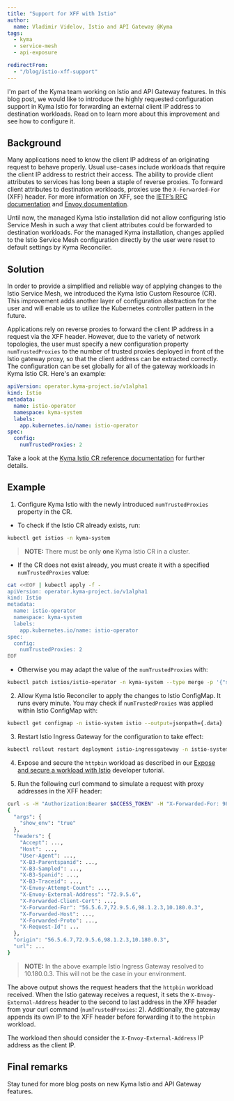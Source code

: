 ```yaml
---
title: "Support for XFF with Istio"
author:
  name: Vladimir Videlov, Istio and API Gateway @Kyma
tags:
  - kyma
  - service-mesh
  - api-exposure

redirectFrom:
  - "/blog/istio-xff-support"
---
```


I'm part of the Kyma team working on Istio and API Gateway features. In this blog post, we would like to introduce the highly requested configuration support in Kyma Istio for forwarding an external client IP address to destination workloads. Read on to learn more about this improvement and see how to configure it.

## Background

Many applications need to know the client IP address of an originating request to behave properly. Usual use-cases include workloads that require the client IP address to restrict their access. The ability to provide client attributes to services has long been a staple of reverse proxies. To forward client attributes to destination workloads, proxies use the `X-Forwarded-For` (XFF) header. For more information on XFF, see the [IETF’s RFC documentation](https://tools.ietf.org/html/rfc7239) and [Envoy documentation](https://www.envoyproxy.io/docs/envoy/latest/configuration/http/http_conn_man/headers#x-forwarded-for).

Until now, the managed Kyma Istio installation did not allow configuring Istio Service Mesh in such a way that client attributes could be forwarded to destination workloads. For the managed Kyma installation, changes applied to the Istio Service Mesh configuration directly by the user were reset to default settings by Kyma Reconciler.

## Solution

In order to provide a simplified and reliable way of applying changes to the Istio Service Mesh, we introduced the Kyma Istio Custom Resource (CR). This improvement adds another layer of configuration abstraction for the user and will enable us to utilize the Kubernetes controller pattern in the future.

Applications rely on reverse proxies to forward the client IP address in a request via the XFF header. However, due to the variety of network topologies, the user must specify a new configuration property `numTrustedProxies` to the number of trusted proxies deployed in front of the Istio gateway proxy, so that the client address can be extracted correctly. The configuration can be set globally for all of the gateway workloads in Kyma Istio CR. Here's an example:

```yaml
apiVersion: operator.kyma-project.io/v1alpha1
kind: Istio
metadata:
  name: istio-operator
  namespace: kyma-system
  labels:
    app.kubernetes.io/name: istio-operator
spec:
  config:
    numTrustedProxies: 2
```

Take a look at the [Kyma Istio CR reference documentation](https://kyma-project.io/docs/kyma/main/05-technical-reference/00-custom-resources/oper-01-istio/) for further details.

## Example

1. Configure Kyma Istio with the newly introduced `numTrustedProxies` property in the CR.

- To check if the Istio CR already exists, run:

```bash
kubectl get istios -n kyma-system
```

> **NOTE:** There must be only **one** Kyma Istio CR in a cluster.

- If the CR does not exist already, you must create it with a specified `numTrustedProxies` value:

```bash
cat <<EOF | kubectl apply -f -
apiVersion: operator.kyma-project.io/v1alpha1
kind: Istio
metadata:
  name: istio-operator
  namespace: kyma-system
  labels:
    app.kubernetes.io/name: istio-operator
spec:
  config:
    numTrustedProxies: 2
EOF
```

- Otherwise you may adapt the value of the `numTrustedProxies` with:

```bash
kubectl patch istios/istio-operator -n kyma-system --type merge -p '{"spec":{"config":{"numTrustedProxies": 2}}}'
```

2. Allow Kyma Istio Reconciler to apply the changes to Istio ConfigMap. It runs every minute. You may check if `numTrustedProxies` was applied within Istio ConfigMap with:

```bash
kubectl get configmap -n istio-system istio --output=jsonpath={.data} | jq '.mesh'
```

3. Restart Istio Ingress Gateway for the configuration to take effect:

```bash
kubectl rollout restart deployment istio-ingressgateway -n istio-system
```

4. Expose and secure the `httpbin` workload as described in our [Expose and secure a workload with Istio](https://kyma-project.io/docs/kyma/latest/03-tutorials/00-api-exposure/apix-07-expose-and-secure-workload-istio/) developer tutorial.


5. Run the following curl command to simulate a request with proxy addresses in the XFF header:

```bash
curl -s -H "Authorization:Bearer $ACCESS_TOKEN" -H "X-Forwarded-For: 98.1.2.3" "https://httpbin.$DOMAIN_TO_EXPOSE_WORKLOADS/get?show_env=true"
{
  "args": {
    "show_env": "true"
  },
  "headers": {
    "Accept": ...,
    "Host": ...,
    "User-Agent": ...,
    "X-B3-Parentspanid": ...,
    "X-B3-Sampled": ...,
    "X-B3-Spanid": ...,
    "X-B3-Traceid": ...,
    "X-Envoy-Attempt-Count": ...,
    "X-Envoy-External-Address": "72.9.5.6",
    "X-Forwarded-Client-Cert": ...,
    "X-Forwarded-For": "56.5.6.7,72.9.5.6,98.1.2.3,10.180.0.3",
    "X-Forwarded-Host": ...,
    "X-Forwarded-Proto": ...,
    "X-Request-Id": ...
  },
  "origin": "56.5.6.7,72.9.5.6,98.1.2.3,10.180.0.3",
  "url": ...
}
```

> **NOTE:** In the above example Istio Ingress Gateway resolved to 10.180.0.3. This will not be the case in your environment.

The above output shows the request headers that the `httpbin` workload received. 
When the Istio gateway receives a request, it sets the `X-Envoy-External-Address` header to the second to last address in the XFF header from your curl command (`numTrustedProxies`: 2). Additionally, the gateway appends its own IP to the XFF header before forwarding it to the `httpbin` workload.

The workload then should consider the `X-Envoy-External-Address` IP address as the client IP.

## Final remarks

Stay tuned for more blog posts on new Kyma Istio and API Gateway features.
